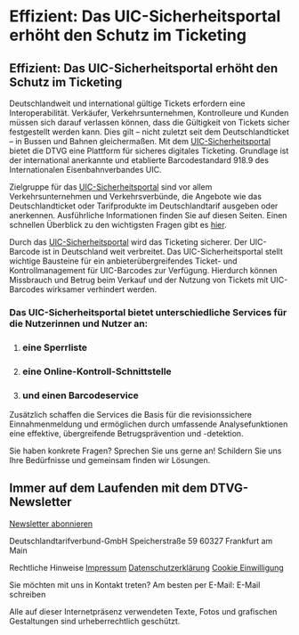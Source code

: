 Effizient: Das UIC-Sicherheitsportal erhöht den Schutz im Ticketing
==========

Effizient: Das UIC-Sicherheitsportal erhöht den Schutz im Ticketing
----------

Deutschlandweit und international gültige Tickets erfordern eine Interoperabilität. Verkäufer, Verkehrsunternehmen, Kontrolleure und Kunden müssen sich darauf verlassen können, dass die Gültigkeit von Tickets sicher festgestellt werden kann. Dies gilt – nicht zuletzt seit dem Deutschlandticket – in Bussen und Bahnen gleichermaßen. Mit dem [UIC-Sicherheitsportal](https://sicherheitsportal.deutschlandtarifverbund.de/login) bietet die DTVG eine Plattform für sicheres digitales Ticketing. Grundlage ist der international anerkannte und etablierte Barcodestandard 918.9 des Internationalen Eisenbahnverbandes UIC.

Zielgruppe für das [UIC-Sicherheitsportal](https://sicherheitsportal.deutschlandtarifverbund.de/login) sind vor allem Verkehrsunternehmen und Verkehrsverbünde, die Angebote wie das Deutschlandticket oder Tarifprodukte im Deutschlandtarif ausgeben oder anerkennen. Ausführliche Informationen finden Sie auf diesen Seiten. Einen schnellen Überblick zu den wichtigsten Fragen gibt es [hier](https://sicherheit.deutschlandtarifverbund.de/faq-zum-uic-sicherheitsportal).

Durch das [UIC-Sicherheitsportal](https://sicherheitsportal.deutschlandtarifverbund.de/login) wird das Ticketing sicherer. Der UIC-Barcode ist in Deutschland weit verbreitet. Das UIC-Sicherheitsportal stellt wichtige Bausteine für ein anbieterübergreifendes Ticket- und Kontrollmanagement für UIC-Barcodes zur Verfügung. Hierdurch können Missbrauch und Betrug beim Verkauf und der Nutzung von Tickets mit UIC-Barcodes wirksamer verhindert werden.

### Das UIC-Sicherheitsportal bietet unterschiedliche Services für die Nutzerinnen und Nutzer an: ###

1. ### eine Sperrliste ###

2. ### eine Online-Kontroll-Schnittstelle ###

3. ### und einen Barcodeservice ###

Zusätzlich schaffen die Services die Basis für die revisionssichere Einnahmenmeldung und ermöglichen durch umfassende Analysefunktionen eine effektive, übergreifende Betrugsprävention und -detektion.

Sie haben konkrete Fragen? Sprechen Sie uns gerne an! Schildern Sie uns Ihre Bedürfnisse und gemeinsam finden wir Lösungen.

Immer auf dem Laufenden mit dem DTVG-Newsletter
----------

[Newsletter abonnieren](https://b4f17072.sibforms.com/serve/MUIEAJXA-UoYE25eM-PUJaXnbMyvW_Al7jihnlQxMSocH-Hf7eRqrSwLzVqV_J-I0bkUi6qCdVeRLKqWAaPwJ38eXIYdlcgymH74lhGJmGL9YDrWh-MG6iQDHZIuxNVAA5rX2Q10TCWphKNUACkBmKt9IGF03woz_NTiGoinmQj_Mh0BV7AUajtJUb8GTlBMV0Aep1kHh0ZvNlYg)

 Deutschlandtarifverbund-GmbH
Speicherstraße 59
60327 Frankfurt am Main

 Rechtliche Hinweise
[Impressum](https://sicherheit.deutschlandtarifverbund.de/impressum)
[Datenschutzerklärung](https://sicherheit.deutschlandtarifverbund.de/datenschutz)
[Cookie Einwilligung](https://sicherheit.deutschlandtarifverbund.de/datenschutz)

 Sie möchten mit uns in Kontakt treten? Am besten per E-Mail:
E-Mail schreiben

[](https://www.linkedin.com/company/67319861)

Alle auf dieser Internetpräsenz verwendeten Texte, Fotos und grafischen Gestaltungen sind urheberrechtlich geschützt.
